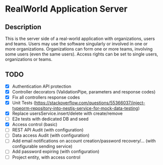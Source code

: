 # RealWorld Application Server

## Description
This is the server side of a real-world application with organizations, users and teams.
Users may use the software singularly or involved in one or more organizations.
Organizations can form one or more teams, involving some users (even the same users).
Access rights can be set to single users, organizations or teams.

## TODO
- [x] Authentication API protection
- [x] Controller decorators (ValidationPipe, parameters and response codes)
- [x] Fix all controllers response codes
- [x] Unit Tests (https://stackoverflow.com/questions/55366037/inject-typeorm-repository-into-nestjs-service-for-mock-data-testing)
- [x] Replace usersService.insert/delete with create/remove
- [ ] E2e tests with dedicated DB and seed
- [x] Access control (basic)
- [ ] REST API Audit (with configuration)
- [ ] Data access Audit (with configuration)
- [ ] Add email notifications on account creation/password recovery/... (with configurable sending service)
- [ ] Add password expiring (with configuration)
- [ ] Project entity, with access control
